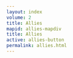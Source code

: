 ```yaml
---
layout: index
volume: 2
title: Allies
mapid: allies-mapdiv
title: Allies
active: allies-button
permalink: allies.html
---
```

